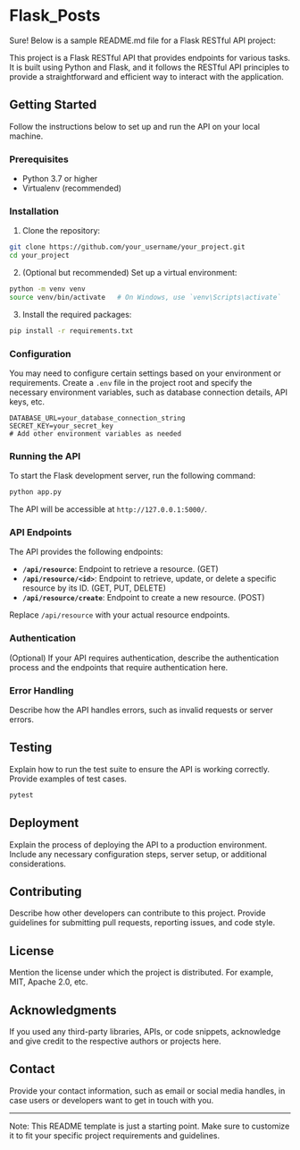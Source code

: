 # Flask_Posts
Sure! Below is a sample README.md file for a Flask RESTful API project:

This project is a Flask RESTful API that provides endpoints for various tasks. It is built using Python and Flask, and it follows the RESTful API principles to provide a straightforward and efficient way to interact with the application.

## Getting Started

Follow the instructions below to set up and run the API on your local machine.

### Prerequisites

- Python 3.7 or higher
- Virtualenv (recommended)

### Installation

1. Clone the repository:

```bash
git clone https://github.com/your_username/your_project.git
cd your_project
```

2. (Optional but recommended) Set up a virtual environment:

```bash
python -m venv venv
source venv/bin/activate   # On Windows, use `venv\Scripts\activate`
```

3. Install the required packages:

```bash
pip install -r requirements.txt
```

### Configuration

You may need to configure certain settings based on your environment or requirements. Create a `.env` file in the project root and specify the necessary environment variables, such as database connection details, API keys, etc.

```plaintext
DATABASE_URL=your_database_connection_string
SECRET_KEY=your_secret_key
# Add other environment variables as needed
```

### Running the API

To start the Flask development server, run the following command:

```bash
python app.py
```

The API will be accessible at `http://127.0.0.1:5000/`.

### API Endpoints

The API provides the following endpoints:

- **`/api/resource`**: Endpoint to retrieve a resource. (GET)
- **`/api/resource/<id>`**: Endpoint to retrieve, update, or delete a specific resource by its ID. (GET, PUT, DELETE)
- **`/api/resource/create`**: Endpoint to create a new resource. (POST)

Replace `/api/resource` with your actual resource endpoints.

### Authentication

(Optional) If your API requires authentication, describe the authentication process and the endpoints that require authentication here.

### Error Handling

Describe how the API handles errors, such as invalid requests or server errors.

## Testing

Explain how to run the test suite to ensure the API is working correctly. Provide examples of test cases.

```bash
pytest
```

## Deployment

Explain the process of deploying the API to a production environment. Include any necessary configuration steps, server setup, or additional considerations.

## Contributing

Describe how other developers can contribute to this project. Provide guidelines for submitting pull requests, reporting issues, and code style.

## License

Mention the license under which the project is distributed. For example, MIT, Apache 2.0, etc.

## Acknowledgments

If you used any third-party libraries, APIs, or code snippets, acknowledge and give credit to the respective authors or projects here.

## Contact

Provide your contact information, such as email or social media handles, in case users or developers want to get in touch with you.

---

Note: This README template is just a starting point. Make sure to customize it to fit your specific project requirements and guidelines.
